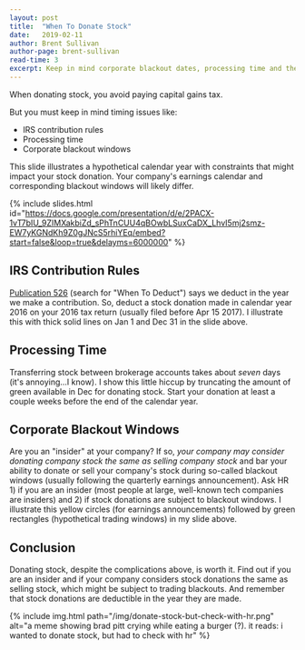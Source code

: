 ```yaml
---
layout: post
title:  "When To Donate Stock"
date:   2019-02-11
author: Brent Sullivan
author-page: brent-sullivan
read-time: 3
excerpt: Keep in mind corporate blackout dates, processing time and the IRS filing year.
---
```


When donating stock, you avoid paying capital gains tax.

But you must keep in mind timing issues like:
+ IRS contribution rules
+ Processing time
+ Corporate blackout windows

This slide illustrates a hypothetical calendar year with constraints that might impact your stock donation. Your company's earnings calendar and corresponding blackout windows will likely differ. 

{% include slides.html id="https://docs.google.com/presentation/d/e/2PACX-1vT7bIU_9ZIMXakbiZd_sPhTnCUU4qBOwbLSuxCaDX_LhvI5mj2smz-EW7yKGNdKh9Z0gJNcS5rhiYEq/embed?start=false&loop=true&delayms=6000000" %}

IRS Contribution Rules
---
[Publication 526](https://www.irs.gov/pub/irs-pdf/p526.pdf) (search for "When To Deduct") says we deduct in the year we make a contribution. So, deduct a stock donation made in calendar year 2016 on your 2016 tax return (usually filed before Apr 15 2017). I illustrate this with thick solid lines on Jan 1 and Dec 31 in the slide above. 

Processing Time
---
Transferring stock between brokerage accounts takes about *seven* days (it's annoying...I know). I show this little hiccup by truncating the amount of green available in Dec for donating stock. Start your donation at least a couple weeks before the end of the calendar year.

Corporate Blackout Windows
---
Are you an "insider" at your company? If so, *your company may consider donating company stock the same as selling company stock* and bar your ability to donate or sell your company's stock during so-called blackout windows (usually following the quarterly earnings announcement). Ask HR 1) if you are an insider (most people at large, well-known tech companies are insiders) and 2) if stock donations are subject to blackout windows. I illustrate this yellow circles (for earnings announcements) followed by green rectangles (hypothetical trading windows) in my slide above.

Conclusion
---
Donating stock, despite the complications above, is worth it. Find out if you are an insider and if your company considers stock donations the same as selling stock, which might be subject to trading blackouts. And remember that stock donations are deductible in the year they are made.

{% include img.html 
    path="/img/donate-stock-but-check-with-hr.png"
    alt="a meme showing brad pitt crying while eating a burger (?). it reads: i wanted to donate stock, but had to check with hr"
%}





